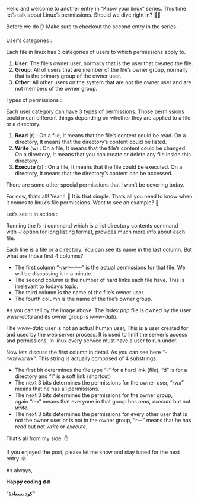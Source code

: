 Hello and welcome to another entry in “Know your linux” series. This time let’s talk about Linux’s permissions. Should we dive right in? 🏄‍♂️

Before we do ✋ Make sure to checkout the second entry in the series.

User’s categories :

Each file in linux has 3 categories of users to which permissions apply to.

1. **User**: The file’s owner user, normally that is the user that created the file.
2. **Group**: All of users that are member of the file’s owner group, normally that is the primary group of the owner user.
3. **Other**: All other users on the system that are not the owner user and are not members of the owner group.

Types of permissions :

Each user category can have 3 types of permissions. Those permissions could mean different things depending on whether they are applied to a file or a directory.

1. **Read** (r) : On a file, It means that the file’s content could be read. On a directory, It means that the directory’s content could be listed.
2. **Write** (w) : On a file, It means that the file’s content could be changed. On a directory, It means that you can create or delete any file inside this directory.
3. **Execute** (x) : On a file, It means that the file could be executed. On a directory, It means that the directory’s content can be accessed.

There are some other special permissions that I won’t be covering today.

For now, thats all! Yeah!! 🎉 It is that simple. Thats all you need to know when it comes to linux’s file permissions. Want to see an example? 🤔

Let’s see it in action :

Running the _ls -l_ command which is a list directory contents command with *-l* option for long listing format, provides much more info about each file.

[](https://www.notion.so/0490a7e1cb5a4291a20865537b76c904#9cfda20ea4864de98b6cd72727cbad0d)

Each line is a file or a directory. You can see its name in the last column. But what are those first 4 columns?

- The first column “*-rwr—r—“* is the actual permissions for that file. We will be discussing it in a minute.
- The second column is the number of hard links each file have. This is irrelevant to today’s topic.
- The third column is the name of the file’s owner user.
- The fourth column is the name of the file’s owner group.

As you can tell by the image above. The _index.php_ file is owned by the user *www-data* and its owner group is _www-data_.

The *www-data* user is not an actual human user, This is a user created for and used by the web server process. It is used to limit the server’s access and permissions. In linux every service must have a user to run under.

Now lets discuss the first column in detail. As you can see here _“-rwxrwxrwx”._ This string is actually composed of 4 substrings.

- The first bit determines the file type “-“ for a hard link (file), “d” is for a directory and “l” is a soft link (shortcut)
- The next 3 bits determines the permissions for the owner user, “rwx” means that he has all permissions.
- The next 3 bits determines the permissions for the owner group, again “r-x” means that everyone in that group has _read, execute_ but not _write_.
- The next 3 bits determines the permissions for every other user that is not the owner user or is not in the owner group, “r—” means that he has *read* but not _write_ or _execute._

That’s all from my side. ✋

If you enjoyed the post, please let me know and stay tuned for the next entry. 🙄

As always,

**Happy coding 🔥🔥**

“**كود بسعادة”**
